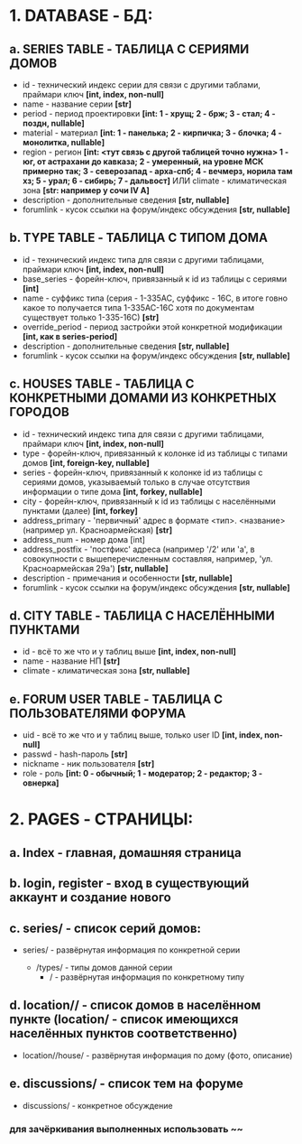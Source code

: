 # 1. DATABASE - БД:
## а. SERIES TABLE - ТАБЛИЦА С СЕРИЯМИ ДОМОВ
   * id - технический индекс серии для связи с другими таблами, праймари ключ **[int, index, non-null]**
   * name - название серии **[str]**
   * period - период проектировки **[int: 1 - хрущ; 2 - брж; 3 - стал; 4 - поздн, nullable]**
   * material - материал **[int: 1 - панелька; 2 - кирпичка; 3 - блочка; 4 - монолитка, nullable]**
   * region - регион **[int: <тут связь с другой таблицей точно нужна> 1 - юг, от астрахани до кавказа; 2 - умеренный, на уровне МСК примерно так; 3 - северозапад - арха-спб; 4 - вечмерз, норила там хз; 5 - урал; 6 - сибирь; 7 - дальвост]**
   ИЛИ climate - климатическая зона **[str: например у сочи IV A]**
   * description - дополнительные сведения **[str, nullable]**
   * forumlink - кусок ссылки на форум/индекс обсуждения **[str, nullable]**
## b. TYPE TABLE - ТАБЛИЦА С ТИПОМ ДОМА
   * id - технический индекс типа для связи с другими таблицами, праймари ключ **[int, index, non-null]**
   * base_series - форейн-ключ, привязанный к id из таблицы с сериями **[int]**
   * name - суффикс типа (серия - 1-335АС, суффикс - 16С, в итоге говно какое то получается типа 1-335АС-16С хотя по документам существует только 1-335-16С) **[str]**
   * override_period - период застройки этой конкретной модификации **[int, как в series-period]**
   * description - дополнительные сведения **[str, nullable]**
   * forumlink - кусок ссылки на форум/индекс обсуждения **[str, nullable]**
## c. HOUSES TABLE - ТАБЛИЦА С КОНКРЕТНЫМИ ДОМАМИ ИЗ КОНКРЕТНЫХ ГОРОДОВ
   * id - технический индекс типа для связи с другими таблицами, праймари ключ **[int, index, non-null]**
   * type - форейн-ключ, привязанный к колонке id из таблицы с типами домов **[int, foreign-key, nullable]**
   * series - форейн-ключ, привязанный к колонке id из таблицы с сериями домов, указываемый только в случае отсутствия информации о типе дома **[int, forkey, nullable]**
   * city - форейн-ключ, привязанный к id из таблицы с населёнными пунктами (далее) **[int, forkey]**
   * address_primary - 'первичный' адрес в формате <тип>. <название> (например ул. Красноармейская) **[str]**
   * address_num - номер дома [int]
   * address_postfix - 'постфикс' адреса (например '/2' или 'а', в совокупности с вышеперечисленным составляя, например, 'ул. Красноармейская 29а') **[str, nullable]**
   * description - примечания и особенности **[str, nullable]**
   * forumlink - кусок ссылки на форум/индекс обсуждения **[str, nullable]**
## d. CITY TABLE - ТАБЛИЦА С НАСЕЛЁННЫМИ ПУНКТАМИ
   * id - всё то же что и у таблиц выше **[int, index, non-null]**
   * name - название НП **[str]**
   * climate - климатическая зона **[str, nullable]**
## e. FORUM USER TABLE - ТАБЛИЦА С ПОЛЬЗОВАТЕЛЯМИ ФОРУМА
   * uid - всё то же что и у таблиц выше, только user ID **[int, index, non-null]**
   * passwd - hash-пароль **[str]**
   * nickname - ник пользователя **[str]**
   * role - роль **[int: 0 - обычный; 1 - модератор; 2 - редактор; 3 - овнерка]**
# 2. PAGES - СТРАНИЦЫ:
## a. Index - главная, домашняя страница
## b. login, register - вход в существующий аккаунт и создание нового
## c. series/ - список серий домов:
   * series/<ser-id> - развёрнутая информация по конкретной серии
      * /types/ - типы домов данной серии
         * /<type-id> - развёрнутая информация по конкретному типу
## d. location/<settlement-id>/ - список домов в населённом пункте (location/ - список имеющихся населённых пунктов соответственно)
   * location/<settlement-id>/house/<house-id> - развёрнутая информация по дому (фото, описание)
## e. discussions/ - список тем на форуме
   * discussions/<forumlink> - конкретное обсуждение



### для зачёркивания выполненных использовать ~~